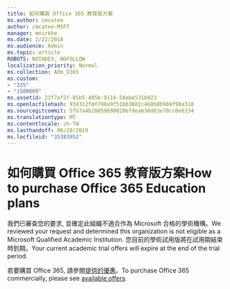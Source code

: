 ```yaml
---
title: 如何購買 Office 365 教育版方案
ms.author: cmcatee
author: cmcatee-MSFT
manager: mnirkhe
ms.date: 2/22/2018
ms.audience: Admin
ms.topic: article
ROBOTS: NOINDEX, NOFOLLOW
localization_priority: Normal
ms.collection: Adm_O365
ms.custom:
- "335"
- "1500009"
ms.assetid: 22f7af2f-85b5-405b-9116-50abe531b023
ms.openlocfilehash: 934312fdf790a9f51bb3882c460b8b984f98a310
ms.sourcegitcommit: 5fb7a4b28859690020efdea630d03e70cc0e6334
ms.translationtype: MT
ms.contentlocale: zh-TW
ms.lasthandoff: 06/28/2019
ms.locfileid: "35383952"
---
```

# <a name="how-to-purchase-office-365-education-plans"></a><span data-ttu-id="6f255-102">如何購買 Office 365 教育版方案</span><span class="sxs-lookup"><span data-stu-id="6f255-102">How to purchase Office 365 Education plans</span></span>

<span data-ttu-id="6f255-103">我們已審查您的要求, 並確定此組織不適合作為 Microsoft 合格的學術機構。</span><span class="sxs-lookup"><span data-stu-id="6f255-103">We reviewed your request and determined this organization is not eligible as a Microsoft Qualified Academic Institution.</span></span> <span data-ttu-id="6f255-104">您目前的學術試用版將在試用期結束時到期。</span><span class="sxs-lookup"><span data-stu-id="6f255-104">Your current academic trial offers will expire at the end of the trial period.</span></span>
  
<span data-ttu-id="6f255-105">若要購買 Office 365, 請參閱[提供的優惠](https://go.microsoft.com/fwlink/p/?linkid=868433)。</span><span class="sxs-lookup"><span data-stu-id="6f255-105">To purchase Office 365 commercially, please see [available offers](https://go.microsoft.com/fwlink/p/?linkid=868433).</span></span>
  